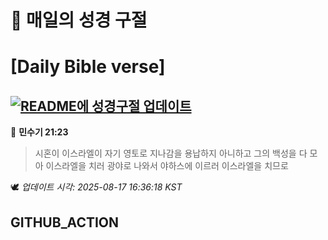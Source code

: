 # 🙏 매일의 성경 구절
# [Daily Bible verse]
## [![README에 성경구절 업데이트](https://github.com/DONGSUKA/first_test/actions/workflows/update-readme-bible.yml/badge.svg)](https://github.com/DONGSUKA/first_test/actions/workflows/update-readme-bible.yml)
<!-- START_BIBLE_VERSE -->
📖 **민수기 21:23**
> 시혼이 이스라엘이 자기 영토로 지나감을 용납하지 아니하고 그의 백성을 다 모아 이스라엘을 치러 광야로 나와서 야하스에 이르러 이스라엘을 치므로

🕊️ _업데이트 시각: 2025-08-17 16:36:18 KST_
  <!-- END_BIBLE_VERSE -->
## GITHUB_ACTION

